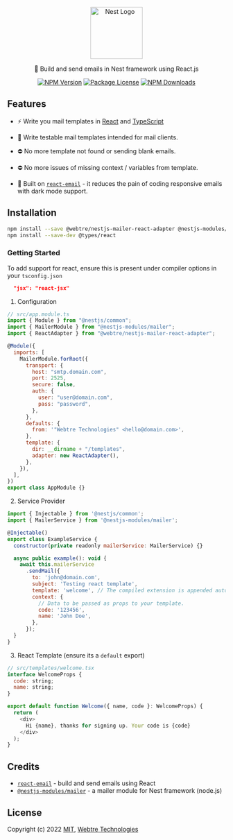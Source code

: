 <p align="center">
  <a href="http://nestjs.com/" target="blank">
    <img src="https://nestjs.com/img/logo-small.svg" width="120" alt="Nest Logo" />
  </a>
</p>

<p align="center">
  📨 Build and send emails in Nest framework using React.js
</p>

<p align="center">
  <a href="https://www.npmjs.com/package/@webtre/nestjs-mailer-react-adapter"><img src="https://img.shields.io/npm/v/@webtre/nestjs-mailer-react-adapter.svg" alt="NPM Version" /></a>
  <a href="https://www.npmjs.com/package/@webtre/nestjs-mailer-react-adapter"><img src="https://img.shields.io/npm/l/@webtre/nestjs-mailer-react-adapter.svg" alt="Package License" /></a>
  <a href="https://www.npmjs.com/package/@webtre/nestjs-mailer-react-adapter"><img src="https://img.shields.io/npm/dm/@webtre/nestjs-mailer-react-adapter.svg" alt="NPM Downloads" /></a>
</p>

## Features

- ⚡️ Write you mail templates in [React](https://github.com/facebook/react/) and [TypeScript](https://www.typescriptlang.org/)

- 🦾 Write testable mail templates intended for mail clients.

- ⛔ No more template not found or sending blank emails.

- ⛔ No more issues of missing context / variables from template.

- 💌 Built on [`react-email`](https://github.com/zenorocha/react-email) - it reduces the pain of coding responsive emails with dark mode support.

## Installation

```sh
npm install --save @webtre/nestjs-mailer-react-adapter @nestjs-modules/mailer react
npm install --save-dev @types/react
```

### Getting Started

To add support for react, ensure this is present under compiler options in your `tsconfig.json`

```json
  "jsx": "react-jsx"
```

1. Configuration

```javascript
// src/app.module.ts
import { Module } from "@nestjs/common";
import { MailerModule } from "@nestjs-modules/mailer";
import { ReactAdapter } from "@webtre/nestjs-mailer-react-adapter";

@Module({
  imports: [
    MailerModule.forRoot({
      transport: {
        host: "smtp.domain.com",
        port: 2525,
        secure: false,
        auth: {
          user: "user@domain.com",
          pass: "password",
        },
      },
      defaults: {
        from: '"Webtre Technologies" <hello@domain.com>',
      },
      template: {
        dir: __dirname + "/templates",
        adapter: new ReactAdapter(),
      },
    }),
  ],
})
export class AppModule {}
```

2. Service Provider

```javascript
import { Injectable } from '@nestjs/common';
import { MailerService } from '@nestjs-modules/mailer';

@Injectable()
export class ExampleService {
  constructor(private readonly mailerService: MailerService) {}

  async public example(): void {
    await this.mailerService
      .sendMail({
        to: 'john@domain.com',
        subject: 'Testing react template',
        template: 'welcome', // The compiled extension is appended automatically.
        context: {
          // Data to be passed as props to your template.
          code: '123456',
          name: 'John Doe',
        },
      });
  }
}
```

3. React Template (ensure its a `default` export)

```javascript
// src/templates/welcome.tsx
interface WelcomeProps {
  code: string;
  name: string;
}

export default function Welcome({ name, code }: WelcomeProps) {
  return (
    <div>
      Hi {name}, thanks for signing up. Your code is {code}
    </div>
  );
}
```

## Credits

- [`react-email`](https://github.com/zenorocha/react-email) - build and send emails using React
- [`@nestjs-modules/mailer`](https://github.com/nest-modules/mailer) - a mailer module for Nest framework (node.js)

## License

Copyright (c) 2022 <a href="https://github.com/webtretech/nestjs-mailer-react-adapter/blob/main/LICENSE" target="_blank">MIT</a>, <a href="https://github.com/webtretech" target="_blank">Webtre Technologies</a>
